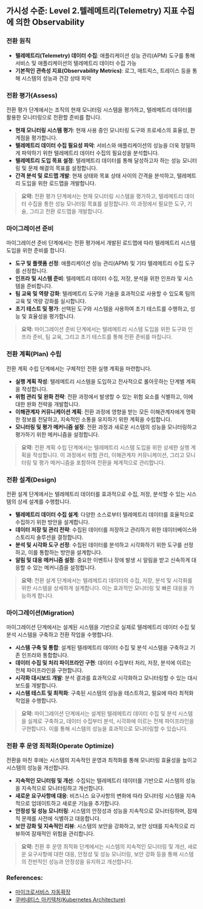 ## 가시성 수준: Level 2.텔레메트리(Telemetry) 지표 수집에 의한 Observability

### 전환 원칙
- **텔레메트리(Telemetry) 데이터 수집**: 애플리케이션 성능 관리(APM) 도구를 통해 서비스 및 애플리케이션의 텔레메트리 데이터 수집 가능    
- **기본적인 관측성 지표(Observability Metrics)**: 로그, 매트릭스, 트레이스 등을 통해 시스템의 성능과 건강 상태 파악

### 전환 평가(Assess)
전환 평가 단계에서는 조직의 현재 모니터링 시스템을 평가하고, 텔레메트리 데이터를 활용한 모니터링으로 전환할 준비를 합니다.
- **현재 모니터링 시스템 평가**: 현재 사용 중인 모니터링 도구와 프로세스의 효율성, 한계점을 평가합니다.
- **텔레메트리 데이터 수집 필요성 파악**: 서비스와 애플리케이션의 성능을 더욱 정밀하게 파악하기 위한 텔레메트리 데이터 수집의 필요성을 분석합니다.
- **텔레메트리 도입 목표 설정**: 텔레메트리 데이터를 통해 달성하고자 하는 성능 모니터링 및 문제 해결의 목표를 설정합니다.
- **간격 분석 및 로드맵 개발**: 현재 상태와 목표 상태 사이의 간격을 분석하고, 텔레메트리 도입을 위한 로드맵을 개발합니다.

> **요약:** 전환 평가 단계에서는 현재 모니터링 시스템을 평가하고, 텔레메트리 데이터 수집을 통한 성능 모니터링 목표를 설정합니다. 이 과정에서 필요한 도구, 기술, 그리고 전환 로드맵을 개발합니다.

### 마이그레이션 준비
마이그레이션 준비 단계에서는 전환 평가에서 개발된 로드맵에 따라 텔레메트리 시스템 도입을 위한 준비를 합니다.
- **도구 및 플랫폼 선정**: 애플리케이션 성능 관리(APM) 및 기타 텔레메트리 수집 도구를 선정합니다.
- **인프라 및 시스템 준비**: 텔레메트리 데이터 수집, 저장, 분석을 위한 인프라 및 시스템을 준비합니다.
- **팀 교육 및 역량 강화**: 텔레메트리 도구와 기술을 효과적으로 사용할 수 있도록 팀의 교육 및 역량 강화를 실시합니다.
- **초기 테스트 및 평가**: 선택된 도구와 시스템을 사용하여 초기 테스트를 수행하고, 성능 및 효율성을 평가합니다.

> **요약:** 마이그레이션 준비 단계에서는 텔레메트리 시스템 도입을 위한 도구와 인프라 준비, 팀 교육, 그리고 초기 테스트를 통해 전환 준비를 마칩니다.

### 전환 계획(Plan) 수립
전환 계획 수립 단계에서는 구체적인 전환 실행 계획을 마련합니다.
- **실행 계획 작성**: 텔레메트리 시스템을 도입하고 전사적으로 롤아웃하는 단계별 계획을 작성합니다.
- **위험 관리 및 완화 전략**: 전환 과정에서 발생할 수 있는 위험 요소를 식별하고, 이에 대한 완화 전략을 개발합니다.
- **이해관계자 커뮤니케이션 계획**: 전환 과정에 영향을 받는 모든 이해관계자에게 명확한 정보를 전달하고, 지속적인 소통을 유지하기 위한 계획을 수립합니다.
- **모니터링 및 평가 메커니즘 설정**: 전환 과정과 새로운 시스템의 성능을 모니터링하고 평가하기 위한 메커니즘을 설정합니다.

> **요약:** 전환 계획 수립 단계에서는 텔레메트리 시스템 도입을 위한 상세한 실행 계획을 작성합니다. 이 과정에서 위험 관리, 이해관계자 커뮤니케이션, 그리고 모니터링 및 평가 메커니즘을 포함하여 전환을 체계적으로 관리합니다.

### 전환 설계(Design)
전환 설계 단계에서는 텔레메트리 데이터를 효과적으로 수집, 저장, 분석할 수 있는 시스템의 상세 설계를 수행합니다.
- **텔레메트리 데이터 수집 설계**: 다양한 소스로부터 텔레메트리 데이터를 효율적으로 수집하기 위한 방안을 설계합니다.
- **데이터 저장 및 관리 전략**: 수집된 데이터를 저장하고 관리하기 위한 데이터베이스와 스토리지 솔루션을 결정합니다.
- **분석 및 시각화 도구 선정**: 수집된 데이터를 분석하고 시각화하기 위한 도구를 선정하고, 이를 통합하는 방안을 설계합니다.
- **알림 및 대응 메커니즘 설정**: 중요한 이벤트나 장애 발생 시 알림을 받고 신속하게 대응할 수 있는 메커니즘을 설정합니다.

> **요약:** 전환 설계 단계에서는 텔레메트리 데이터의 수집, 저장, 분석 및 시각화를 위한 시스템을 상세하게 설계합니다. 이는 효과적인 모니터링 및 빠른 대응을 가능하게 합니다.

### 마이그레이션(Migration)
마이그레이션 단계에서는 설계된 시스템을 기반으로 실제로 텔레메트리 데이터 수집 및 분석 시스템을 구축하고 전환 작업을 수행합니다.
- **시스템 구축 및 통합**: 설계된 텔레메트리 데이터 수집 및 분석 시스템을 구축하고 기존 인프라와 통합합니다.
- **데이터 수집 및 처리 파이프라인 구현**: 데이터 수집부터 처리, 저장, 분석에 이르는 전체 파이프라인을 구현합니다.
- **시각화 대시보드 개발**: 분석 결과를 효과적으로 시각화하고 모니터링할 수 있는 대시보드를 개발합니다.
- **시스템 테스트 및 최적화**: 구축된 시스템의 성능을 테스트하고, 필요에 따라 최적화 작업을 수행합니다.

> **요약:** 마이그레이션 단계에서는 설계된 텔레메트리 데이터 수집 및 분석 시스템을 실제로 구축하고, 데이터 수집부터 분석, 시각화에 이르는 전체 파이프라인을 구현합니다. 이를 통해 시스템의 성능을 효과적으로 모니터링할 수 있습니다.

### 전환 후 운영 최적화(Operate Optimize)
전환을 마친 후에는 시스템의 지속적인 운영과 최적화를 통해 모니터링 효율성을 높이고 시스템의 성능을 개선합니다.
- **지속적인 모니터링 및 개선**: 수집되는 텔레메트리 데이터를 기반으로 시스템의 성능을 지속적으로 모니터링하고 개선합니다.
- **새로운 요구사항에 대응**: 비즈니스 요구사항의 변화에 따라 모니터링 시스템을 지속적으로 업데이트하고 새로운 기능을 추가합니다.
- **안정성 및 성능 모니터링**: 시스템의 안정성과 성능을 지속적으로 모니터링하며, 잠재적 문제를 사전에 식별하고 대응합니다.
- **보안 강화 및 지속적인 리뷰**: 시스템의 보안을 강화하고, 보안 상태를 지속적으로 리뷰하여 잠재적인 위험을 관리합니다.

> **요약:** 전환 후 운영 최적화 단계에서는 시스템의 지속적인 모니터링 및 개선, 새로운 요구사항에 대한 대응, 안정성 및 성능 모니터링, 보안 강화 등을 통해 시스템의 전반적인 성능과 안정성을 유지하고 개선합니다.

### References:
- <a href="https://intro-kor.msaez.io/operation/ops-deploy-diagramming-advanced-hpa/" target="_blank">마이크로서비스 자동확장</a>
- <a href="https://www.msaschool.io/operation/operation/operation-four/" target="_blank">쿠버네티스 아키텍처(Kubernetes Architecture)</a>
